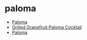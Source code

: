 # paloma

 * [Paloma](../../index/p/paloma-51140240.json)
 * [Grilled Grapefruit Paloma Cocktail](../../index/g/grilled-grapefruit-paloma-cocktail.json)
 * [Paloma](../../index/p/paloma.json)
